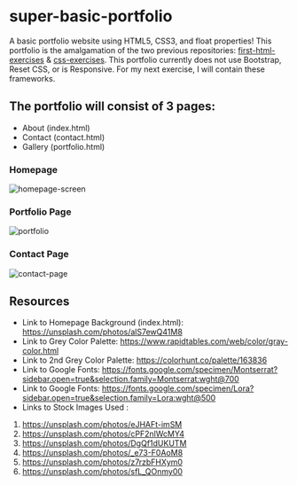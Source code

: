 # super-basic-portfolio
A basic portfolio website using HTML5, CSS3, and float properties! This portfolio is the amalgamation of the two previous repositories: [first-html-exercises](https://github.com/givemeflan/first-html-exercises) & [css-exercises](https://github.com/givemeflan/css-exercises). This portfolio currently does not use Bootstrap, Reset CSS, or is Responsive. For my next exercise, I will contain these frameworks.

## The portfolio will consist of 3 pages: 
- About (index.html)
- Contact (contact.html) 
- Gallery (portfolio.html) 

### Homepage
![homepage-screen](https://user-images.githubusercontent.com/66345751/91372253-26a18980-e7e1-11ea-84ce-f60d52d071b4.JPG)

### Portfolio Page
![portfolio](https://user-images.githubusercontent.com/66345751/92190506-672b8380-ee2f-11ea-950e-5823d2f2ff87.JPG)

### Contact Page
![contact-page](https://user-images.githubusercontent.com/66345751/91676816-09392c00-eb0f-11ea-8aec-318d680377b7.JPG)



## Resources 
- Link to Homepage Background (index.html): https://unsplash.com/photos/alS7ewQ41M8
- Link to Grey Color Palette: https://www.rapidtables.com/web/color/gray-color.html
- Link to 2nd Grey Color Palette: https://colorhunt.co/palette/163836
- Link to Google Fonts: https://fonts.google.com/specimen/Montserrat?sidebar.open=true&selection.family=Montserrat:wght@700
- Link to Google Fonts: https://fonts.google.com/specimen/Lora?sidebar.open=true&selection.family=Lora:wght@500
- Links to Stock Images Used : 
 1. https://unsplash.com/photos/eJHAFt-imSM
 2. https://unsplash.com/photos/cPF2nlWcMY4
 3. https://unsplash.com/photos/DgQf1dUKUTM
 4. https://unsplash.com/photos/_e73-F0AoM8
 5. https://unsplash.com/photos/z7rzbFHXym0
 6. https://unsplash.com/photos/sfL_QOnmy00
